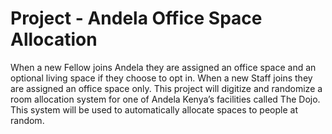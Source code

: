 # Project - Andela Office Space Allocation  

When a new Fellow joins Andela they are assigned an office space and an optional living space if
they choose to opt in.
When a new Staff joins they are assigned an office space only.
This project will digitize and randomize a room allocation system for one of
Andela Kenya’s facilities called The Dojo.
This system will be used to automatically allocate spaces to people at random.
